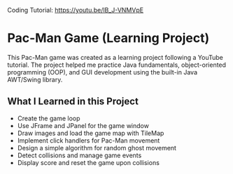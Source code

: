 Coding Tutorial: https://youtu.be/lB_J-VNMVpE

# Pac-Man Game (Learning Project)

This Pac-Man game was created as a learning project following a YouTube tutorial. The project helped me practice Java fundamentals, object-oriented programming (OOP), and GUI development using the built-in Java AWT/Swing library.

## What I Learned in this Project

- Create the game loop  
- Use JFrame and JPanel for the game window  
- Draw images and load the game map with TileMap  
- Implement click handlers for Pac-Man movement  
- Design a simple algorithm for random ghost movement  
- Detect collisions and manage game events  
- Display score and reset the game upon collisions
